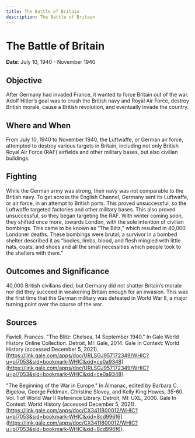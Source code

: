 ```yaml
---
title: The Battle of Britain
description: The Battle of Britain
---
```


# The Battle of Britain

**Date**: July 10, 1940 - November 1940

## Objective

After Germany had invaded France, it wanted to force Britain out of the war. Adolf Hitler’s goal was to crush the British navy and Royal Air Force, destroy British morale, cause a British revolution, and eventually invade the country.

## Where and When

From July 10, 1940 to November 1940, the Luftwaffe, or German air force, attempted to destroy various targets in Britain, including not only British Royal Air Force (RAF) airfields and other military bases, but also civilian buildings.

## Fighting

While the German army was strong, their navy was not comparable to the British navy. To get across the English Channel, Germany sent its Luftwaffe, or air force, in an attempt to British ports. This proved unsuccessful, so the Luftwaffe targeted factories and other military bases. This also proved unsuccessful, so they began targeting the RAF. With winter coming soon, they shifted once more, towards London, with the sole intention of civilian bombings. This came to be known as “The Blitz,” which resulted in 40,000 Londoner deaths. These bombings were brutal; a survivor in a bombed shelter described it as “bodies, limbs, blood, and flesh mingled with little hats, coats, and shoes and all the small necessities which people took to the shelters with them.”

## Outcomes and Significance

40,000 British civilians died, but Germany did not shatter Britain’s morale nor did they succeed in weakening Britain enough for an invasion. This was the first time that the German military was defeated in World War II, a major turning point over the course of the war.

## Sources

Faviell, Frances. "The Blitz: Chelsea, 14 September 1940." In Gale World History Online Collection. Detroit, MI: Gale, 2014. Gale In Context: World History (accessed December 5, 2021). [https://link.gale.com/apps/doc/URLSGJ957172349/WHIC?u=pl7053&sid=bookmark-WHIC&xid=ce0a9348](https://link.gale.com/apps/doc/URLSGJ957172349/WHIC?u=pl7053&sid=bookmark-WHIC&xid=ce0a9348).

"The Beginning of the War in Europe." In Almanac, edited by Barbara C. Bigelow, George Feldman, Christine Slovey, and Kelly King Howes, 35-60. Vol. 1 of World War II Reference Library. Detroit, MI: UXL, 2000. Gale In Context: World History (accessed December 5, 2021). [https://link.gale.com/apps/doc/CX3411800012/WHIC?u=pl7053&sid=bookmark-WHIC&xid=8cd996f6](https://link.gale.com/apps/doc/CX3411800012/WHIC?u=pl7053&sid=bookmark-WHIC&xid=8cd996f6).

